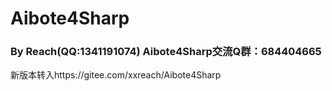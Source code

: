 # Aibote4Sharp

### By Reach(QQ:1341191074)   Aibote4Sharp交流Q群：684404665

新版本转入https://gitee.com/xxreach/Aibote4Sharp
